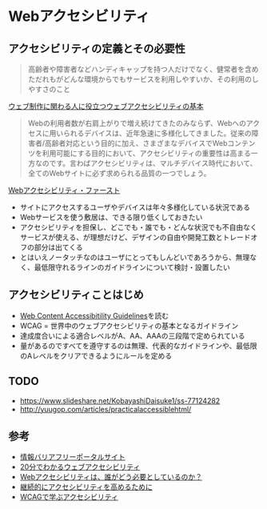# Webアクセシビリティ

## アクセシビリティの定義とその必要性

> 高齢者や障害者などハンディキャップを持つ人だけでなく、健常者を含めただれもがどんな環境からでもサービスを利用しやすいか、その利用のしやすさのこと

[ウェブ制作に関わる人に役立つウェブアクセシビリティの基本](https://ics.media/entry/15428)

> Webの利用者数が右肩上がりで増え続けてきたのみならず、Webへのアクセスに用いられるデバイスは、近年急速に多様化してきました。従来の障害者/高齢者対応という目的に加え、さまざまなデバイスでWebコンテンツを利用可能にする目的において、アクセシビリティの重要性は高まる一方なのです。言わばアクセシビリティは、マルチデバイス時代において、全てのWebサイトに必ず求められる品質の一つでしょう。

[Webアクセシビリティ・ファースト](http://web.a11y1st.jp/)

- サイトにアクセスするユーザやデバイスは年々多様化している状況である
- Webサービスを使う敷居は、できる限り低くしておきたい
- アクセシビリティを担保し、どこでも・誰でも・どんな状況でも不自由なくサービスが使える、が理想だけど、デザインの自由や開発工数とトレードオフの部分は出てくる
- とはいえノータッチなのはユーザにとってもしんどいであろうから、無理なく、最低限守れるラインのガイドラインについて検討・設置したい

## アクセシビリティことはじめ

- [Web Content Accessibitility Guidelines](http://waic.jp/docs/WCAG20/Overview.html)を読む
- WCAG = 世界中のウェブアクセシビリティの基本となるガイドライン
- 達成度合いによる適合レベルがA、AA、AAAの三段階で定められている
- 量があるのですべてを遵守するのは無理、代表的なガイドラインや、最低限のAレベルをクリアできるようにルールを定める

## TODO

- https://www.slideshare.net/KobayashiDaisuke1/ss-77124282
- http://yuugop.com/articles/practicalaccessiblehtml/

## 参考

- [情報バリアフリーポータルサイト](http://jis8341.net/index.html)
- [20分でわかるウェブアクセシビリティ](http://jis8341.net/wakaru2014.pdf)
- [Webアクセシビリティは、誰がどう必要としているのか？](http://www.webcreatorbox.com/tech/web-accessibility/)
- [継続的にアクセシビリティを高めるために](http://masup.net/slide/frontrend_vol9/index.html#/)
- [WCAGで学ぶアクセシビリティ](https://www.slideshare.net/SaekiTominaga/wcag-15015318)
